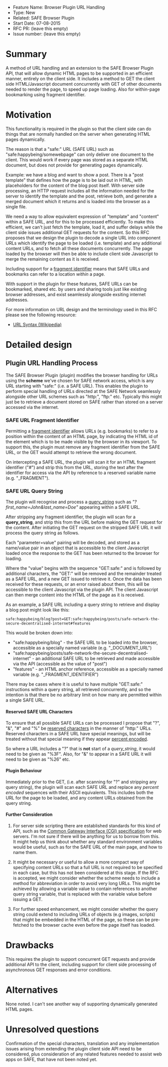 - Feature Name: Browser Plugin URL Handling
- Type: New
- Related: SAFE Browser Plugin
- Start Date: 07-08-2015
- RFC PR: (leave this empty)
- Issue number: (leave this empty)

# Summary

A method of URL handling and an extension to the SAFE Browser Plugin API, that will allow dynamic HTML pages to be supported in an efficient manner, entirely on the client side. It includes a method to GET the client side HTML/Javascript document concurrently with GET of other documents needed to render the page, to speed up page loading. Also for within-page bookmarking using fragment identifier.

# Motivation

This functionality is required in the plugin so that the client side can do things that are normally handled on the server when generating HTML pages dynamically. 

The reason is that a "safe:" URL (SAFE URL) such as "safe:happybeing/somewebpage" can only deliver one document to the client. This would work if every page was stored as a separate HTML document, but does not provide for generating pages dynamically. 

Example: we have a blog and want to show a post. There is a "post template" that defines how the page is to be laid out in HTML, with placeholders for the content of the blog post itself. With server side processing, an HTTP request includes all the information needed for the server to identify the template and the post, retrieve both, and generate a merged document which it returns and is loaded into the browser as a single file.

We need a way to allow equivalent expression of "template" and "content" within a SAFE URL, and for this to be processed efficiently. To make this efficient, we can't just fetch the template, load it, and suffer delays while the client side issues additional GET requests for the content. So this RFC proposes that we design the plugin to decode a single URL into component URLs which identify the page to be loaded (i.e. template) and any additional content URLs, and to fetch all these documents concurrently. The page loaded by the browser will then be able to include client side Javascript to merge the remaining content as it is received.

Including support for a [fragment identifier](https://en.wikipedia.org/wiki/Fragment_identifier) means that SAFE URLs and bookmarks can refer to a location *within* a page.

With support in the plugin for these features, SAFE URLs can be bookmarked, shared etc. by users and sharing tools just like existing browser addresses, and exist seamlessly alongside exsiting internet addresses.

For more information on URL design and the terminology used in this RFC please see the following resource:

- [URL Syntax (Wikipedia)](https://en.wikipedia.org/wiki/Uniform_resource_locator#Syntax)

# Detailed design


## Plugin URL Handling Process

The SAFE Browser Plugin (plugin) modifies the browser handling for URLs using the **scheme** we've chosen for SAFE network access, which is any URL starting with "safe:" (i.e. a SAFE URL). This enables the plugin to perform special handling of URLs directed at the SAFE Network seamlessly alongside other URL schemes such as "http:", "ftp:" etc. Typically this might just be to retrieve a document stored on SAFE rather than stored on a server accessed via the internet.

### SAFE URL Fragment Identifier

Permitting a [fragment identifier](https://en.wikipedia.org/wiki/Fragment_identifier) allows URLs (e.g. bookmarks) to refer to a position within the content of an HTML page, by indicating the HTML id of the element which is to be made visible by the browser in its viewport. To support this, the plugin must remove any fragment identifier from the SAFE URL, or the GET would attempt to retrieve the wrong document.

On intercepting a SAFE URL, the plugin will scan it for an HTML fragment identifier ("#") and strip this from the URL, storing the text after the identifier for access via the API by reference to a reserved variable name (e.g. "_FRAGMENT").

### SAFE URL Query String

The plugin will recognise and process a [query_string](https://en.wikipedia.org/wiki/Query_string) such as *"?first_name=John&last_name=Doe"* appearing within a SAFE URL.

After stripping any fragment identifier, the plugin will scan for a **query_string**, and strip this from the URL before making the GET request for the content. After initiating the GET request on the stripped SAFE URL it will process the query string as follows.

Each "parameter=value" pairing will be decoded, and stored as a name/value pair in an object that is accessible to the client Javascript loaded once the response to the GET has been returned to the browser for loading.

Where the "value" begins with the sequence "GET:safe:" and is followed by additional characters, the "GET:" will be removed and the remainder treated as a SAFE URL, and a new GET issued to retrieve it. Once the data has been received for these requests, or an error raised about them, this will be accessible to the client Javascript via the plugin API. The client Javascript can then merge content into the HTML of the page as it is received.

As an example, a SAFE URL including a query string to retrieve and display a blog post might look like this:

```
safe:happybeing/blog?post=GET:safe:happybeing/posts/safe-network-the-secure-decentralised-internet#features
```

This would be broken down into:

- "safe:happybeing/blog" - the SAFE URL to be loaded into the browser, accessible as a specially named variable (e.g. "_DOCUMENT_URL")
- "safe:happybeing/posts/safe-network-the-secure-decentralised-internet" - an additional SAFE URL to be retrieved and made accessible via the API (accessible as the value of "post")
- "features" - an HTML anchor reference, accessible as a specially named variable (e.g. "_FRAGMENT_IDENTIFIER")

There may be cases where it is useful to have multiple "GET:safe:" instructions within a query string, all retrieved concurrently, and so the intention is that there be no arbitrary limit on how many are permitted within a single SAFE URL.

#### Reserved SAFE URL Characters

To ensure that all possible SAFE URLs can be processed I propose that "?", "&", "#" and "%" be [reserved characters](https://en.wikipedia.org/wiki/Uniform_resource_locator#List_of_allowed_URL_characters) in the manner of "http:" URLs. Reserved characters in a SAFE URL have special meanings, but will be treated without that special meaning if they appear [percent encoded](https://en.wikipedia.org/wiki/Percent-encoding).

So where a URL includes a "?" that is **not** start of a *query_string*, it would need to be given as "%3F". Also, for "&" to appear in a SAFE URL it will need to be given as "%26" etc.

#### Plugin Behaviour

Immediately prior to the GET, (i.e. after scanning for "?" and stripping any query string), the plugin will scan each SAFE URL and replace any *percent encoded* sequences with their ASCII equivalents. This includes both the URL for the page to be loaded, and any content URLs obtained from the query string.

#### Further Consideration

1) For server side scripting there are established standards for this kind of API, such as the [Common Gateway Interface (CGI) specification]() for web servers. I'm not sure if there will be anything for us to borrow from this. It might help us think about whether any standard environment variables would be useful, such as for the SAFE URL of the main page, and how to name them.

2) It might be necessary or useful to allow a more compact way of specifying content URLs so that a full URL is not required to be specified in each case, but this has not been considered at this stage. If the RFC is accepted, we might consider whether the scheme needs to include a method for abbreviation in order to avoid very long URLs. This might be achieved by allowing a variable value to contain references to another query string variable, that is replaced with the variable value before issuing a GET.

3) For further speed enhancement, we might consider whether the query string could extend to including URLs of objects (e.g images, scripts) that might be embedded in the HTML of the page, so these can be pre-fetched to the browser cache even before the page itself has loaded.

# Drawbacks

This requires the plugin to support concurrent GET requests and provide additional API to the client, including support for client side processing of asynchronous GET responses and error conditions.

# Alternatives

None noted. I can't see another way of supporting dynamically generated HTML pages.

# Unresolved questions

Confirmation of the special characters, translation and any implementation issues arising from extending the plugin client side API need to be considered, plus consideration of any related features needed to assist web apps on SAFE, that have not been noted yet.
